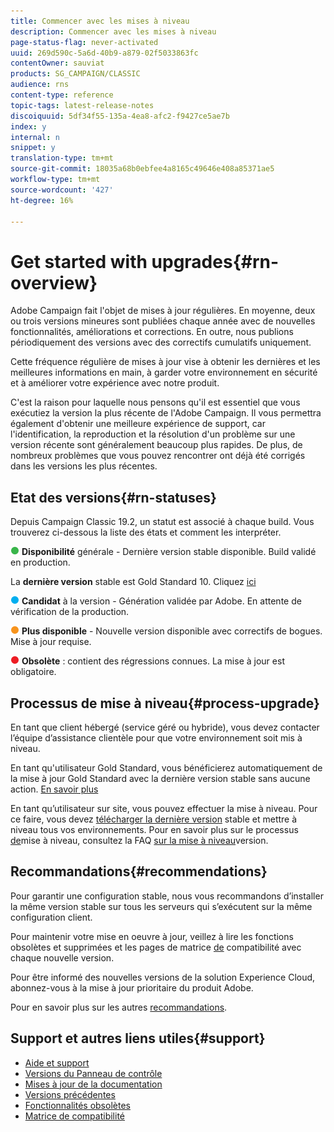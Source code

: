 ```yaml
---
title: Commencer avec les mises à niveau
description: Commencer avec les mises à niveau
page-status-flag: never-activated
uuid: 269d590c-5a6d-40b9-a879-02f5033863fc
contentOwner: sauviat
products: SG_CAMPAIGN/CLASSIC
audience: rns
content-type: reference
topic-tags: latest-release-notes
discoiquuid: 5df34f55-135a-4ea8-afc2-f9427ce5ae7b
index: y
internal: n
snippet: y
translation-type: tm+mt
source-git-commit: 18035a68b0ebfee4a8165c49646e408a85371ae5
workflow-type: tm+mt
source-wordcount: '427'
ht-degree: 16%

---
```



# Get started with upgrades{#rn-overview}

Adobe Campaign fait l&#39;objet de mises à jour régulières. En moyenne, deux ou trois versions mineures sont publiées chaque année avec de nouvelles fonctionnalités, améliorations et corrections. En outre, nous publions périodiquement des versions avec des correctifs cumulatifs uniquement.

Cette fréquence régulière de mises à jour vise à obtenir les dernières et les meilleures informations en main, à garder votre environnement en sécurité et à améliorer votre expérience avec notre produit.

C&#39;est la raison pour laquelle nous pensons qu&#39;il est essentiel que vous exécutiez la version la plus récente de l&#39;Adobe Campaign. Il vous permettra également d&#39;obtenir une meilleure expérience de support, car l&#39;identification, la reproduction et la résolution d&#39;un problème sur une version récente sont généralement beaucoup plus rapides. De plus, de nombreux problèmes que vous pouvez rencontrer ont déjà été corrigés dans les versions les plus récentes.

## Etat des versions{#rn-statuses}

Depuis Campaign Classic 19.2, un statut est associé à chaque build. Vous trouverez ci-dessous la liste des états et comment les interpréter.

![](assets/do-not-localize/green3.png) **Disponibilité** générale - Dernière version stable disponible. Build validé en production.

La **dernière version** stable est Gold Standard 10. Cliquez [ici](../../rn/using/gold-standard.md)

![](assets/do-not-localize/blue3.png) **Candidat** à la version - Génération validée par Adobe. En attente de vérification de la production.

![](assets/do-not-localize/orange3.png) **Plus disponible** - Nouvelle version disponible avec correctifs de bogues. Mise à jour requise.

![](assets/do-not-localize/red3.png) **Obsolète** : contient des régressions connues. La mise à jour est obligatoire.

## Processus de mise à niveau{#process-upgrade}

En tant que client hébergé (service géré ou hybride), vous devez contacter l’équipe d’assistance clientèle pour que votre environnement soit mis à niveau.

En tant qu&#39;utilisateur Gold Standard, vous bénéficierez automatiquement de la mise à jour Gold Standard avec la dernière version stable sans aucune action. [En savoir plus](https://helpx.adobe.com/fr/campaign/kb/gold-standard.html)

En tant qu’utilisateur sur site, vous pouvez effectuer la mise à niveau. Pour ce faire, vous devez [télécharger la dernière version](https://experience.adobe.com/#/downloads/content/software-distribution/en/campaign.html) stable et mettre à niveau tous vos environnements. Pour en savoir plus sur le processus [de](https://helpx.adobe.com/fr/campaign/kb/acc-build-upgrade.html)mise à niveau, consultez la FAQ [sur la mise à niveau](https://helpx.adobe.com/fr/campaign/kb/build-upgrade-faq.html)version.

## Recommandations{#recommendations}

Pour garantir une configuration stable, nous vous recommandons d’installer la même version stable sur tous les serveurs qui s’exécutent sur la même configuration client.

Pour maintenir votre mise en oeuvre à jour, veillez à lire les fonctions [](../../rn/using/deprecated-features.md) obsolètes et supprimées et les pages de matrice [de](../../rn/using/compatibility-matrix.md) compatibilité avec chaque nouvelle version.

Pour être informé des nouvelles versions de la solution Experience Cloud, abonnez-vous à la mise à jour [](https://www.adobe.com/subscription/priority-product-update.html)prioritaire du produit Adobe.

Pour en savoir plus sur les autres [recommandations](https://helpx.adobe.com/campaign/kb/acc-build-upgrade.html#Recommendations).

## Support et autres liens utiles{#support}

* [Aide et support](https://helpx.adobe.com/campaign/kb/ac-support.html#acc-support)
* [Versions du Panneau de contrôle](https://docs.adobe.com/content/help/fr-FR/control-panel/using/release-notes.html)
* [Mises à jour de la documentation](../../rn/using/documentation-updates.md)
* [Versions précédentes](../../rn/using/release--20-1.md)
* [Fonctionnalités obsolètes](../../rn/using/deprecated-features.md)
* [Matrice de compatibilité](../../rn/using/compatibility-matrix.md)

